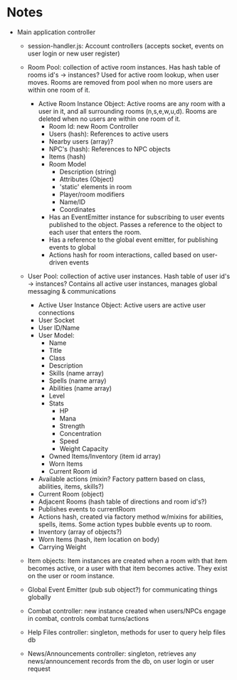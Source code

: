 # Notes

- Main application controller
    - session-handler.js: Account controllers (accepts socket, events on user login or new user register)

	- Room Pool: collection of active room instances. Has hash table of rooms id's -> instances?
		Used for active room lookup, when user moves. Rooms are removed from pool when no more users are within one room of it.

		- Active Room Instance Object:
		    Active rooms are any room with a user in it, and all surrounding rooms (n,s,e,w,u,d). Rooms are deleted when no users are within one room of it.
		    - Room Id: new Room Controller
			- Users (hash): References to active users
			- Nearby users (array)?
			- NPC's (hash): References to NPC objects
			- Items (hash)
			- Room Model
				- Description (string)
				- Attributes (Object) 
				- 'static' elements in room
				- Player/room modifiers
				- Name/ID
				- Coordinates
			- Has an EventEmitter instance for subscribing to user events published to the object. Passes a reference to the object to each user that enters the room.
			- Has a reference to the global event emitter, for publishing events to global
			- Actions hash for room interactions, called based on user-driven events

	- User Pool: collection of active user instances. Hash table of user id's -> instances?
		Contains all active user instances, manages global messaging & communications

		- Active User Instance Object: Active users are active user connections
		- User Socket
		- User ID/Name
		- User Model:
			- Name
			- Title
			- Class
			- Description
			- Skills (name array)
			- Spells (name array)
			- Abilities (name array)
			- Level
			- Stats
				- HP
				- Mana
				- Strength
				- Concentration
				- Speed
				- Weight Capacity
			- Owned Items/Inventory (item id array)
			- Worn Items
			- Current Room id
		- Available actions (mixin? Factory pattern based on class, abilities, items, skills?)
		- Current Room (object)
		- Adjacent Rooms (hash table of directions and room id's?)
		- Publishes events to currentRoom
		- Actions hash, created via factory method w/mixins for abilities, spells, items. Some action types bubble events up to room.
		- Inventory (array of objects?)
		- Worn Items (hash, item location on body)
		- Carrying Weight

	- Item objects:
		Item instances are created when a room with that item becomes active, or a user with that item becomes active. They exist on the user or room instance.

	- Global Event Emitter (pub sub object?) for communicating things globally

	- Combat controller: new instance created when users/NPCs engage in combat, controls combat turns/actions

	- Help Files controller: singleton, methods for user to query help files db

	- News/Announcements controller: singleton, retrieves any news/announcement records from the db, on user login or user request